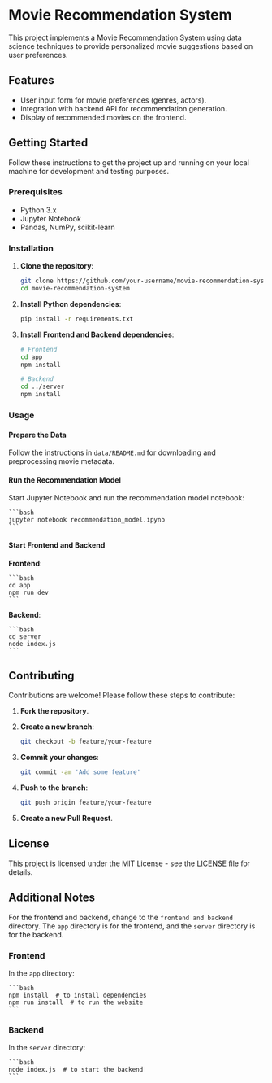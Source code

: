 # Movie Recommendation System

This project implements a Movie Recommendation System using data science techniques to provide personalized movie suggestions based on user preferences.

## Features

- User input form for movie preferences (genres, actors).
- Integration with backend API for recommendation generation.
- Display of recommended movies on the frontend.

## Getting Started

Follow these instructions to get the project up and running on your local machine for development and testing purposes.

### Prerequisites

- Python 3.x
- Jupyter Notebook
- Pandas, NumPy, scikit-learn

### Installation

1. **Clone the repository**:
    ```bash
    git clone https://github.com/your-username/movie-recommendation-system.git
    cd movie-recommendation-system
    ```

2. **Install Python dependencies**:
    ```bash
    pip install -r requirements.txt
    ```

3. **Install Frontend and Backend dependencies**:
    ```bash
    # Frontend
    cd app
    npm install

    # Backend
    cd ../server
    npm install
    ```

### Usage

#### Prepare the Data

Follow the instructions in `data/README.md` for downloading and preprocessing movie metadata.

#### Run the Recommendation Model

Start Jupyter Notebook and run the recommendation model notebook:

    ```bash
    jupyter notebook recommendation_model.ipynb
    ```

#### Start Frontend and Backend

**Frontend**:

    ```bash
    cd app
    npm run dev
    ```

**Backend**:

    ```bash
    cd server
    node index.js
    ```

## Contributing

Contributions are welcome! Please follow these steps to contribute:

1. **Fork the repository**.
2. **Create a new branch**:

    ```bash
    git checkout -b feature/your-feature
    ```

3. **Commit your changes**:

    ```bash
    git commit -am 'Add some feature'
    ```

4. **Push to the branch**:

    ```bash
    git push origin feature/your-feature
    ```

5. **Create a new Pull Request**.

## License

This project is licensed under the MIT License - see the [LICENSE](LICENSE) file for details.

## Additional Notes

For the frontend and backend, change to the `frontend and backend` directory. The `app` directory is for the frontend, and the `server` directory is for the backend.

### Frontend

In the `app` directory:

    ```bash
    npm install  # to install dependencies
    npm run install  # to run the website
    ```

### Backend

In the `server` directory:

    ```bash
    node index.js  # to start the backend
    ```
